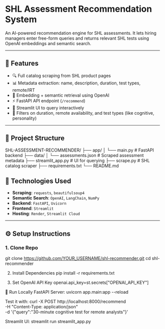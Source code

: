 # SHL Assessment Recommendation System

An AI-powered recommendation engine for SHL assessments. It lets hiring managers enter free-form queries and returns relevant SHL tests using OpenAI embeddings and semantic search.

---

## 🚀 Features

- 🔍 Full catalog scraping from SHL product pages
- 📊 Metadata extraction: name, description, duration, test types, remote/IRT
- 🤖 Embedding + semantic retrieval using OpenAI
- ⚡ FastAPI API endpoint (`/recommend`)
- 🎯 Streamlit UI to query interactively
- 🧠 Filters on duration, remote availability, and test types (like cognitive, personality)

---

## 📁 Project Structure

SHL-ASSESSMENT-RECOMMENDER/ ├── app/ │ └── main.py # FastAPI backend ├── data/ │ └── assessments.json # Scraped assessment metadata ├── streamlit_app.py # UI for querying ├── scrape.py # SHL catalog scraper ├── requirements.txt └── README.md

## 🧩 Technologies Used

- **Scraping**: `requests`, `beautifulsoup4`
- **Semantic Search**: `OpenAI`, `LangChain`, `NumPy`
- **Backend**: `FastAPI`, `Uvicorn`
- **Frontend**: `Streamlit`
- **Hosting**: `Render`, `Streamlit Cloud`

---

## ⚙️ Setup Instructions

### 1. Clone Repo
git clone https://github.com/YOUR_USERNAME/shl-recommender.git
cd shl-recommender

2. Install Dependencies
   pip install -r requirements.txt

3. Set OpenAI API Key
   openai.api_key=st.secrets["OPENAI_API_KEY"]

🧪 Run Locally
FastAPI Server:
uvicorn app.main:app --reload


Test it with:
curl -X POST http://localhost:8000/recommend \
     -H "Content-Type: application/json" \
     -d '{"query":"30-minute cognitive test for remote analysts"}'

Streamlit UI:
streamlit run streamlit_app.py




